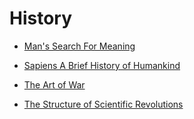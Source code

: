# History


 - [Man's Search For Meaning](Man's%20Search%20For%20Meaning/index.md)
    
 - [Sapiens A Brief History of Humankind](Sapiens%20A%20Brief%20History%20of%20Humankind/index.md)
    
 - [The Art of War](The%20Art%20of%20War/index.md)

 - [The Structure of Scientific Revolutions](The%20Structure%20of%20Scientific%20Revolutions/index.md)
    
